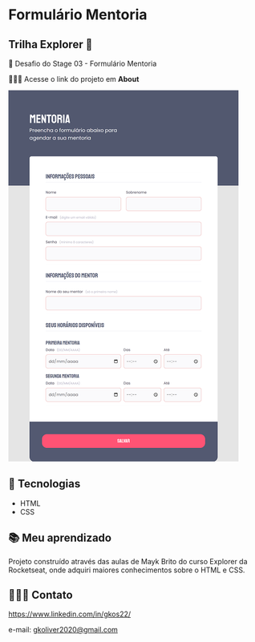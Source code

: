 # Formulário Mentoria

## Trilha Explorer 🚀

💜 Desafio do Stage 03 - Formulário Mentoria

👩🏽‍💻 Acesse o link do projeto em **About**

![preview](./images/preview_form_mentoria.png)

## 🔰 Tecnologias

- HTML
- CSS

## 📚 Meu aprendizado

Projeto construído através das aulas de Mayk Brito do curso Explorer da Rocketseat, onde adquiri maiores conhecimentos sobre o HTML e CSS.

## 🤸🏽‍♂️ Contato

https://www.linkedin.com/in/gkos22/

e-mail: gkoliver2020@gmail.com